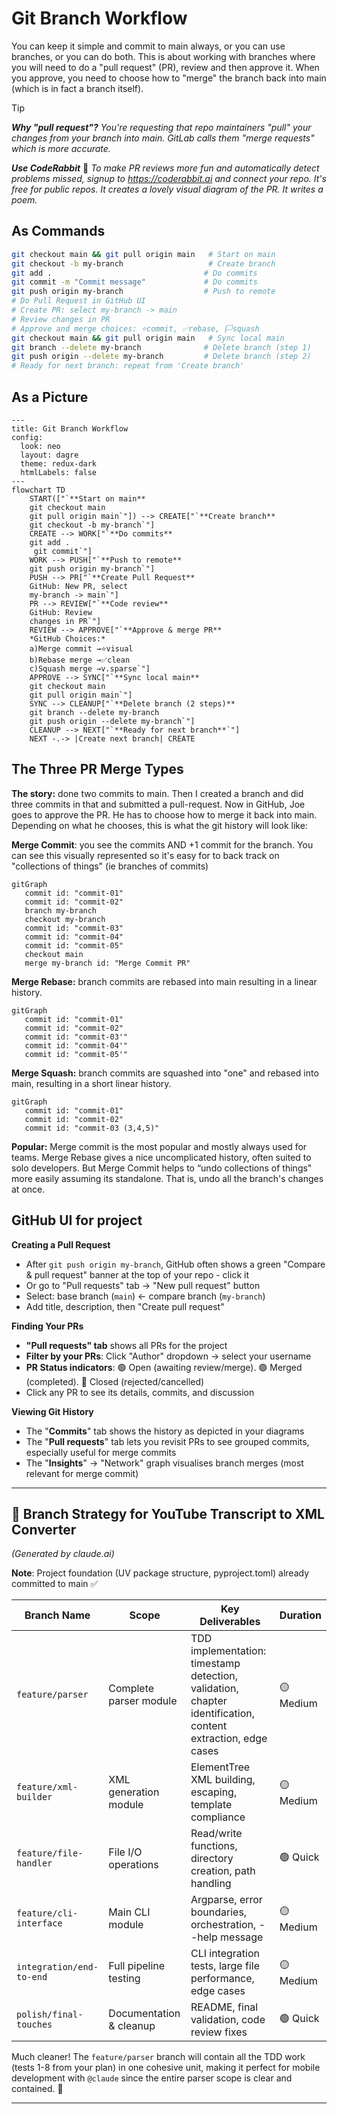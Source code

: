 # Git Branch Workflow

You can keep it simple and commit to main always, or you can use branches, or you can do both. This is about working with branches where you will need to do a "pull request" (PR), review and then approve it. When you approve, you need to choose how to "merge" the branch back into main (which is in fact a branch itself).

> [!TIP]
> ***Why "pull request"?*** *You're requesting that repo maintainers "pull" your changes from your branch into main. GitLab calls them "merge requests" which is more accurate.*
> 
> ***Use CodeRabbit*** 🐰 *To make PR reviews more fun and automatically detect problems missed, signup to https://coderabbit.ai and connect your repo. It's free for public repos. It creates a lovely visual diagram of the PR. It writes a poem.*

## As Commands

```bash
git checkout main && git pull origin main   # Start on main
git checkout -b my-branch                   # Create branch
git add .                                  # Do commits
git commit -m "Commit message"             # Do commits
git push origin my-branch                  # Push to remote
# Do Pull Request in GitHub UI
# Create PR: select my-branch -> main
# Review changes in PR
# Approve and merge choices: ⭐commit, ✅rebase, 🏳️squash
git checkout main && git pull origin main   # Sync local main
git branch --delete my-branch              # Delete branch (step 1)
git push origin --delete my-branch         # Delete branch (step 2)
# Ready for next branch: repeat from 'Create branch'
```

## As a Picture

```mermaid
---
title: Git Branch Workflow
config:
  look: neo
  layout: dagre
  theme: redux-dark
  htmlLabels: false
---
flowchart TD
    START(["`**Start on main**
    git checkout main
    git pull origin main`"]) --> CREATE["`**Create branch**
    git checkout -b my-branch`"]
    CREATE --> WORK["`**Do commits**
    git add .
     git commit`"]
    WORK --> PUSH["`**Push to remote**
    git push origin my-branch`"]
    PUSH --> PR["`**Create Pull Request**
    GitHub: New PR, select
    my-branch -> main`"]
    PR --> REVIEW["`**Code review**
    GitHub: Review
    changes in PR`"]
    REVIEW --> APPROVE["`**Approve & merge PR**
    *GitHub Choices:*
    a)Merge commit →⭐visual
    b)Rebase merge →✅clean
    c)Squash merge →v.sparse`"]
    APPROVE --> SYNC["`**Sync local main**
    git checkout main
    git pull origin main`"]
    SYNC --> CLEANUP["`**Delete branch (2 steps)**
    git branch --delete my-branch
    git push origin --delete my-branch`"]
    CLEANUP --> NEXT["`**Ready for next branch**`"]
    NEXT -.-> |Create next branch| CREATE
```

## The Three PR Merge Types

**The story:** done two commits to main. Then I created a branch and did three commits in that and submitted a pull-request. Now in GitHub, Joe goes to approve the PR. He has to choose how to merge it back into main. Depending on what he chooses, this is what the git history will look like:

**Merge Commit**: you see the commits AND +1 commit for the branch. You can see this visually represented so it's easy for to back track on "collections of things" (ie branches of commits)

```mermaid
gitGraph
   commit id: "commit-01"
   commit id: "commit-02"
   branch my-branch
   checkout my-branch
   commit id: "commit-03"
   commit id: "commit-04"
   commit id: "commit-05"
   checkout main
   merge my-branch id: "Merge Commit PR"
```

**Merge Rebase:** branch commits are rebased into main resulting in a linear history.

```mermaid
gitGraph
   commit id: "commit-01"
   commit id: "commit-02"
   commit id: "commit-03'"
   commit id: "commit-04'"
   commit id: "commit-05'"
```

**Merge Squash:** branch commits are squashed into "one" and rebased into main, resulting in a short linear history.

```mermaid
gitGraph
   commit id: "commit-01"
   commit id: "commit-02"
   commit id: "commit-03 (3,4,5)"
```

**Popular:** Merge commit is the most popular and mostly always used for teams. Merge Rebase gives a nice uncomplicated history, often suited to solo developers.  But Merge Commit helps to “undo collections of things" more easily assuming its standalone. That is, undo all the branch's changes at once.

## GitHub UI for project

**Creating a Pull Request**
- After `git push origin my-branch`, GitHub often shows a green "Compare & pull request" banner at the top of your repo - click it
- Or go to "Pull requests" tab → "New pull request" button
- Select: base branch (`main`) ← compare branch (`my-branch`) 
- Add title, description, then "Create pull request"

**Finding Your PRs**
- **"Pull requests" tab** shows all PRs for the project
- **Filter by your PRs**: Click "Author" dropdown → select your username
- **PR Status indicators**: 🟢 Open (awaiting review/merge). 🟣 Merged (completed). 🔴 Closed (rejected/cancelled)
- Click any PR to see its details, commits, and discussion

**Viewing Git History**
- The "**Commits**" tab shows the history as depicted in your diagrams
- The "**Pull requests**" tab lets you revisit PRs to see grouped commits, especially useful for merge commits
- The "**Insights**" → "Network" graph visualises branch merges (most relevant for merge commit)

---

## 🌿 Branch Strategy for YouTube Transcript to XML Converter

*(Generated by claude.ai)*

**Note**: Project foundation (UV package structure, pyproject.toml) already committed to main ✅

| **Branch Name** | **Scope** | **Key Deliverables** | **Duration** |
|-----------------|-----------|---------------------|--------------|
| `feature/parser` | Complete parser module | TDD implementation: timestamp detection, validation, chapter identification, content extraction, edge cases | 🟡 Medium |
| `feature/xml-builder` | XML generation module | ElementTree XML building, escaping, template compliance | 🟡 Medium |
| `feature/file-handler` | File I/O operations | Read/write functions, directory creation, path handling | 🟢 Quick |
| `feature/cli-interface` | Main CLI module | Argparse, error boundaries, orchestration, --help message | 🟡 Medium |
| `integration/end-to-end` | Full pipeline testing | CLI integration tests, large file performance, edge cases | 🟡 Medium |
| `polish/final-touches` | Documentation & cleanup | README, final validation, code review fixes | 🟢 Quick |

Much cleaner! The `feature/parser` branch will contain all the TDD work (tests 1-8 from your plan) in one cohesive unit, making it perfect for mobile development with `@claude` since the entire parser scope is clear and contained. 📱

---